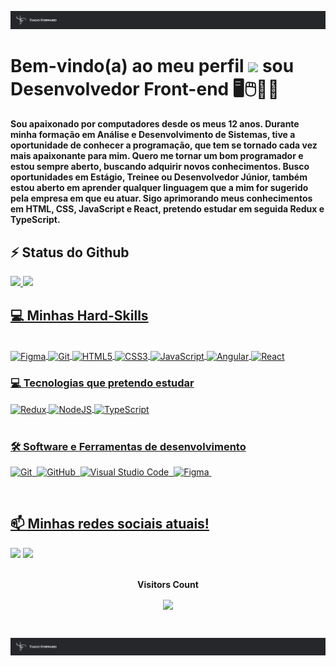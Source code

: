 ![](logo-barra.png)

# Bem-vindo(a) ao meu perfil <img src="https://media.giphy.com/media/hvRJCLFzcasrR4ia7z/giphy.gif" width="35"> sou Desenvolvedor Front-end 🖥️🖱️👨‍💻

#### Sou apaixonado por computadores desde os meus 12 anos. Durante minha formação em Análise e Desenvolvimento de Sistemas, tive a oportunidade de conhecer a programação, que tem se tornado cada vez mais apaixonante para mim. Quero me tornar um bom programador e estou sempre aberto, buscando adquirir novos conhecimentos. Busco oportunidades em Estágio, Treinee ou Desenvolvedor Júnior, também estou aberto em aprender qualquer linguagem que a mim for sugerido pela empresa em que eu atuar. Sigo aprimorando meus conhecimentos em HTML, CSS, JavaScript e React, pretendo estudar em seguida Redux e TypeScript.

## ⚡ Status do Github

 <div>
   <a href="https://github.com/tiago-forward">
   <img height="180em" src="https://github-readme-stats.vercel.app/api?username=tiago-forward&show_icons=true&theme=tokyonight&include_all_commits=true&count_private=true"/>
   <img height="180em" src="https://github-readme-stats.vercel.app/api/top-langs/?username=tiago-forward&layout=compact&langs_count=6&theme=tokyonight"/>
</div>
    
## 💻 Minhas Hard-Skills

<div style="display: inline_block">
 <br>
  <img align="center" alt="Figma" height="32" width="40" src="https://raw.githubusercontent.com/danielcranney/readme-generator/main/public/icons/skills/figma-colored.svg" />
  <img align="center" alt="Git" height="32" width="40" src="https://cdn.simpleicons.org/git" />
  <img align="center" alt="HTML5" height="32" width="40" src="https://cdn.simpleicons.org/html5" />
  <img align="center" alt="CSS3" height="32" width="40" src="https://cdn.simpleicons.org/css3" />
  <img align="center" alt="JavaScript" height="32" width="40" src="https://cdn.simpleicons.org/javascript" />
  <img align="center" alt="Angular" height="32" width="40" src="https://cdn.simpleicons.org/angular/ff4040" />
  <img align="center" alt="React" height="32" width="40" src="https://cdn.simpleicons.org/react/61DAFB" />
<br>

 ### 💻 Tecnologias que pretendo estudar
  <img align="center" alt="Redux" height="32" width="40" src="https://cdn.simpleicons.org/redux/eeeeee/3e4754" />
  <img align="center" alt="NodeJS" height="32" width="40" src="https://cdn.simpleicons.org/node.js/eeeeee/3e4754" />
  <img align="center" alt="TypeScript" height="32" width="40" src="https://cdn.simpleicons.org/typescript/eeeeee/3e4754" />
</div>

<br>

### 🛠️ Software e Ferramentas de desenvolvimento

![Git](https://img.shields.io/badge/-git-red?style=for-the-badge&logo=Git&logoColor=white)&nbsp;
![GitHub](https://img.shields.io/badge/-GitHub-181717?style=for-the-badge&logo=github)&nbsp;
![Visual Studio Code](https://img.shields.io/badge/-VSCODE-007ACC?style=for-the-badge&&logo=visual-studio-code&logoColor=white)&nbsp;
![Figma](https://img.shields.io/badge/figma-%23F24E1E.svg?style=for-the-badge&logo=figma&logoColor=white)&nbsp;

<br/>
 
## 📫 Minhas redes sociais atuais!
 
<div> 
  <a href = "mailto:devtiagoforward@gmail.com"><img src="https://img.shields.io/badge/-Gmail-%23333?style=for-the-badge&logo=gmail&logoColor=white" target="_blank"></a>
  <a href = "https://www.linkedin.com/in/tiago-lacerda-devfrontend/"><img src="https://img.shields.io/badge/-LinkedIn-%230077B5?style= for-the-badge&logo=linkedin&logoColor=white" target="_blank"></a>
</div>

<div align="center">
<br><p align="centre"><b>Visitors Count</b></p>  
<p align="center"><img align="center" src="https://profile-counter.glitch.me/{tiago-forward}/count.svg" /></p> 
<br></div>

![](logo-barra.png)
